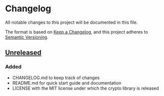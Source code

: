 # Changelog

All notable changes to this project will be documented in this file.

The format is based on [Keep a Changelog](https://keepachangelog.com/en/1.0.0/),
and this project adheres to [Semantic Versioning](https://semver.org/spec/v2.0.0.html).

## [Unreleased]

### Added 

-   CHANGELOG.md to keep track of changes
-   README.md for quick start guide and documentation
-   LICENSE with the MIT license under which the crypto library is released

[Unreleased]: https://github.com/cambridge-blockchain/crypto-lib/compare/0d5e3d201c0c123234e0fd6e5808d8a2354a1c15...HEAD
